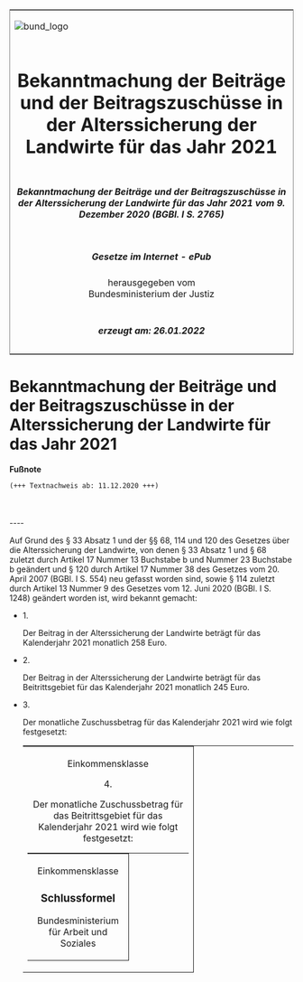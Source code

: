 <span id="DECKBLATT.html"></span>

<table border="0" frame="border" width="100%">

<tr valign="top">

<td align="left">

![bund\_logo](BfJ_2021_Web_de_de.gif)

</td>

<td align="right">

 

</td>

</tr>

<tr align="center" valign="middle">

<td colspan="2">

# Bekanntmachung der Beiträge und der Beitragszuschüsse in der Alterssicherung der Landwirte für das Jahr 2021

</td>

</tr>

<tr align="center" valign="middle">

<td colspan="2">

##### Bekanntmachung der Beiträge und der Beitragszuschüsse in der Alterssicherung der Landwirte für das Jahr 2021 vom 9. Dezember 2020 (BGBl. I S. 2765)

</td>

</tr>

<tr align="center" valign="middle">

<td colspan="2">

  
  

##### Gesetze im Internet - ePub  
  
herausgegeben vom  
Bundesministerium der Justiz

</td>

</tr>

<tr align="center" valign="bottom">

<td colspan="2">

  
  

##### erzeugt am: 26.01.2022

</td>

</tr>

</table>

<span id="BJNR276500020.html"></span>

# Bekanntmachung der Beiträge und der Beitragszuschüsse in der Alterssicherung der Landwirte für das Jahr 2021

<div>

  
**Fußnote**

<div class="jnhtml">

<div>

<div class="jurAbsatz">

  

``` 
(+++ Textnachweis ab: 11.12.2020 +++)

 
```

</div>

</div>

</div>

</div>

<span id="BJNR276500020BJNE000100000.html"></span>

###   
\----

<div>

<div class="jnhtml">

<div>

<div class="jurAbsatz">

Auf Grund des § 33 Absatz 1 und der §§ 68, 114 und 120 des Gesetzes über
die Alterssicherung der Landwirte, von denen § 33 Absatz 1 und § 68
zuletzt durch Artikel 17 Nummer 13 Buchstabe b und Nummer 23 Buchstabe b
geändert und § 120 durch Artikel 17 Nummer 38 des Gesetzes vom 20. April
2007 (BGBl. I S. 554) neu gefasst worden sind, sowie § 114 zuletzt durch
Artikel 13 Nummer 9 des Gesetzes vom 12. Juni 2020 (BGBl. I S. 1248)
geändert worden ist, wird bekannt gemacht:

  - 1\.
    
    <div style="">
    
    Der Beitrag in der Alterssicherung der Landwirte beträgt für das
    Kalenderjahr 2021 monatlich 258 Euro.
    
    </div>

  - 2\.
    
    <div style="">
    
    Der Beitrag in der Alterssicherung der Landwirte beträgt für das
    Beitrittsgebiet für das Kalenderjahr 2021 monatlich 245 Euro.
    
    </div>

  - 3\.
    
    <div style="">
    
    Der monatliche Zuschussbetrag für das Kalenderjahr 2021 wird wie
    folgt festgesetzt:
    
    <table width="100%" style="border-collapse: collapse;border-top: 0.5pt solid ; ">
    
    <colgroup>
    
    <col align="left" width="12%">
    
    </col>
    
    <col align="center" width="51%">
    
    </col>
    
    <col align="center" width="37%">
    
    </col>
    
    </colgroup>
    
    <thead valign="bottom">
    
    <tr>
    
    <th style="border-right: 0.5pt solid ; border-bottom: 0.5pt solid ;  font-weight:normal;" colspan="2" align="center" valign="middle" charoff="50">
    
    Einkommensklasse
    
    </div>

  - 4\.
    
    <div style="">
    
    Der monatliche Zuschussbetrag für das Beitrittsgebiet für das
    Kalenderjahr 2021 wird wie folgt festgesetzt:
    
    <table width="100%" style="border-collapse: collapse;border-top: 0.5pt solid ; ">
    
    <colgroup>
    
    <col align="left" width="12%">
    
    </col>
    
    <col align="center" width="51%">
    
    </col>
    
    <col align="center" width="37%">
    
    </col>
    
    </colgroup>
    
    <thead valign="bottom">
    
    <tr>
    
    <th style="border-right: 0.5pt solid ; border-bottom: 0.5pt solid ;  font-weight:normal;" colspan="2" align="center" valign="middle" charoff="50">
    
    Einkommensklasse
    
    </div>

</div>

</div>

</div>

</div>

<span id="BJNR276500020BJNE000200000.html"></span>

### Schlussformel  

<div>

<div class="jnhtml">

<div>

<div class="jurAbsatz">

<span class="SP">Bundesministerium für Arbeit und Soziales</span>

</div>

</div>

</div>

</div>
